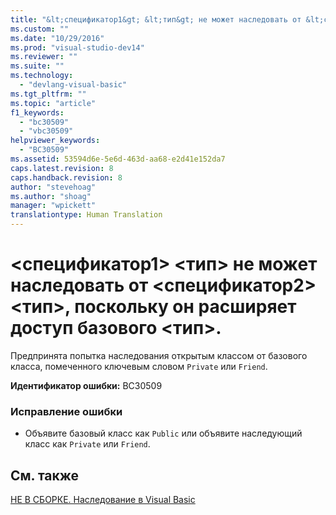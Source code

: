 ```yaml
---
title: "&lt;спецификатор1&gt; &lt;тип&gt; не может наследовать от &lt;спецификатор2&gt; &lt;тип&gt;, поскольку он расширяет доступ базового &lt;тип&gt;. | Microsoft Docs"
ms.custom: ""
ms.date: "10/29/2016"
ms.prod: "visual-studio-dev14"
ms.reviewer: ""
ms.suite: ""
ms.technology: 
  - "devlang-visual-basic"
ms.tgt_pltfrm: ""
ms.topic: "article"
f1_keywords: 
  - "bc30509"
  - "vbc30509"
helpviewer_keywords: 
  - "BC30509"
ms.assetid: 53594d6e-5e6d-463d-aa68-e2d41e152da7
caps.latest.revision: 8
caps.handback.revision: 8
author: "stevehoag"
ms.author: "shoag"
manager: "wpickett"
translationtype: Human Translation
---
```

# &lt;спецификатор1&gt; &lt;тип&gt; не может наследовать от &lt;спецификатор2&gt; &lt;тип&gt;, поскольку он расширяет доступ базового &lt;тип&gt;.
Предпринята попытка наследования открытым классом от базового класса, помеченного ключевым словом `Private` или `Friend`.  
  
 **Идентификатор ошибки:** BC30509  
  
### Исправление ошибки  
  
-   Объявите базовый класс как `Public` или объявите наследующий класс как `Private` или `Friend`.  
  
## См. также  
 [НЕ В СБОРКЕ. Наследование в Visual Basic](http://msdn.microsoft.com/ru-ru/e5e6e240-ed31-4657-820c-079b7c79313c)
